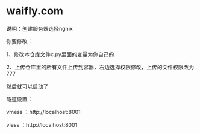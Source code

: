 # waifly.com


说明：创建服务器选择ngnix

你要修改：

1、修改本仓库文件c.py里面的变量为你自己的

2、上传仓库里的所有文件上传到容器，右边选择权限修改，上传的文件权限改为777

然后就可以启动了

隧道设置：

vmess ：http://localhost:8001

vless ：http://localhost:8001

